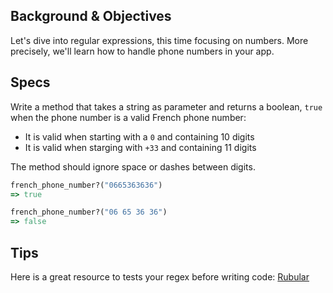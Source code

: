 ## Background & Objectives

Let's dive into regular expressions, this time focusing on numbers.
More precisely, we'll learn how to handle phone numbers in your app.

## Specs

Write a method that takes a string as parameter and returns a boolean,
`true` when the phone number is a valid French phone number:

- It is valid when starting with a `0` and containing 10 digits
- It is valid when starging with `+33` and containing 11 digits

The method should ignore space or dashes between digits.

```ruby
french_phone_number?("0665363636")
=> true

french_phone_number?("06 65 36 36")
=> false
```

## Tips

Here is a great resource to tests your regex before writing code:
[Rubular](http://rubular.com/)
